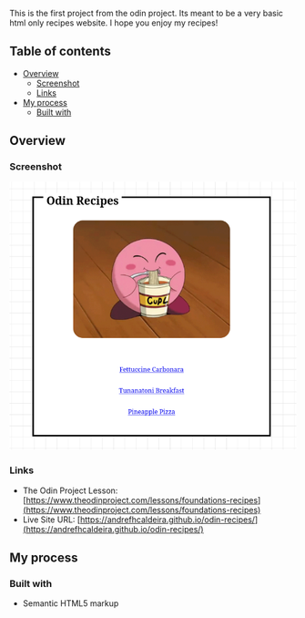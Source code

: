 This is the first project from the odin project. Its meant to be a very basic html only recipes website. I hope you enjoy my recipes!

## Table of contents

- [Overview](#overview)
  - [Screenshot](#screenshot)
  - [Links](#links)
- [My process](#my-process)
  - [Built with](#built-with)


## Overview

### Screenshot

![](./images/screenshot.png)

### Links

- The Odin Project Lesson: [https://www.theodinproject.com/lessons/foundations-recipes](https://www.theodinproject.com/lessons/foundations-recipes)
- Live Site URL: [https://andrefhcaldeira.github.io/odin-recipes/](https://andrefhcaldeira.github.io/odin-recipes/)


## My process

### Built with

- Semantic HTML5 markup
